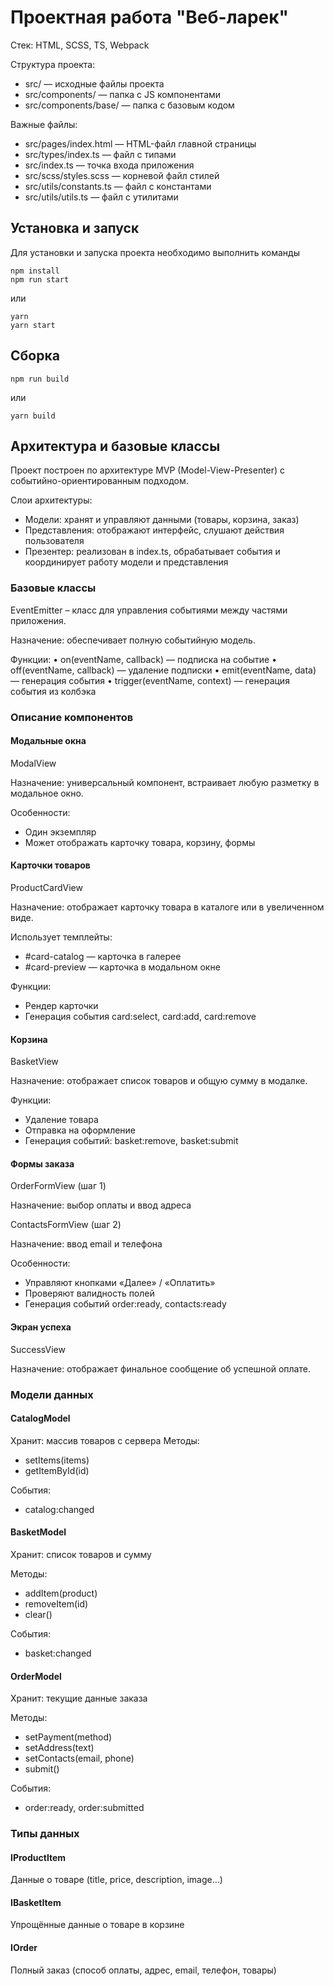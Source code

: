 # Проектная работа "Веб-ларек"

Стек: HTML, SCSS, TS, Webpack

Структура проекта:
- src/ — исходные файлы проекта
- src/components/ — папка с JS компонентами
- src/components/base/ — папка с базовым кодом

Важные файлы:
- src/pages/index.html — HTML-файл главной страницы
- src/types/index.ts — файл с типами
- src/index.ts — точка входа приложения
- src/scss/styles.scss — корневой файл стилей
- src/utils/constants.ts — файл с константами
- src/utils/utils.ts — файл с утилитами

## Установка и запуск
Для установки и запуска проекта необходимо выполнить команды

```
npm install
npm run start
```

или

```
yarn
yarn start
```
## Сборка

```
npm run build
```

или

```
yarn build
```
## Архитектура и базовые классы

Проект построен по архитектуре MVP (Model-View-Presenter) с событийно-ориентированным подходом.

Слои архитектуры:
- Модели: хранят и управляют данными (товары, корзина, заказ)
- Представления: отображают интерфейс, слушают действия пользователя
- Презентер: реализован в index.ts, обрабатывает события и координирует работу модели и представления

### Базовые классы

EventEmitter – класс для управления событиями между частями приложения.

Назначение: обеспечивает полную событийную модель.

Функции:
	•	on(eventName, callback) — подписка на событие
	•	off(eventName, callback) — удаление подписки
	•	emit(eventName, data) — генерация события
	•	trigger(eventName, context) — генерация события из колбэка

### Описание компонентов

#### Модальные окна

ModalView

Назначение: универсальный компонент, встраивает любую разметку в модальное окно.

Особенности:
- Один экземпляр
- Может отображать карточку товара, корзину, формы

#### Карточки товаров

ProductCardView

Назначение: отображает карточку товара в каталоге или в увеличенном виде.

Использует темплейты:
- #card-catalog — карточка в галерее
- #card-preview — карточка в модальном окне

Функции:
- Рендер карточки
- Генерация события card:select, card:add, card:remove

#### Корзина

BasketView

Назначение: отображает список товаров и общую сумму в модалке.

Функции:
- Удаление товара
- Отправка на оформление
- Генерация событий: basket:remove, basket:submit

#### Формы заказа

OrderFormView (шаг 1)

Назначение: выбор оплаты и ввод адреса

ContactsFormView (шаг 2)

Назначение: ввод email и телефона

Особенности:
- Управляют кнопками «Далее» / «Оплатить»
- Проверяют валидность полей
- Генерация событий order:ready, contacts:ready

#### Экран успеха

SuccessView

Назначение: отображает финальное сообщение об успешной оплате.

### Модели данных

#### CatalogModel

Хранит: массив товаров с сервера
Методы:
- setItems(items)
- getItemById(id)

События:
- catalog:changed

#### BasketModel

Хранит: список товаров и сумму

Методы:
- addItem(product)
- removeItem(id)
- clear()

События:
- basket:changed

#### OrderModel

Хранит: текущие данные заказа

Методы:
- setPayment(method)
- setAddress(text)
- setContacts(email, phone)
- submit()

События:
- order:ready, order:submitted

### Типы данных

#### IProductItem

Данные о товаре (title, price, description, image…)

#### IBasketItem

Упрощённые данные о товаре в корзине

#### IOrder

Полный заказ (способ оплаты, адрес, email, телефон, товары)

